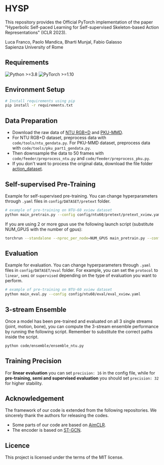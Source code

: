# HYSP

This repository provides the Official PyTorch implementation of the paper "Hyperbolic Self-paced Learning for Self-supervised Skeleton-based Action Representations" (ICLR 2023).

Luca Franco, Paolo Mandica, Bharti Munjal, Fabio Galasso  
Sapienza University of Rome


## Requirements

  ![Python >=3.8](https://img.shields.io/badge/Python->=3.8-yellow.svg)    ![PyTorch >=1.10](https://img.shields.io/badge/PyTorch->=1.10-blue.svg)


## Environment Setup

```bash
# Install requirements using pip
pip install -r requirements.txt
```


## Data Preparation

- Download the raw data of [NTU RGB+D](https://github.com/shahroudy/NTURGB-D) and [PKU-MMD](https://www.icst.pku.edu.cn/struct/Projects/PKUMMD.html).
- For NTU RGB+D dataset, preprocess data with `code/tools/ntu_gendata.py`. For PKU-MMD dataset, preprocess data with `code/tools/pku_part1_gendata.py`.
- Then downsample the data to 50 frames with `code/feeder/preprocess_ntu.py` and `code/feeder/preprocess_pku.py`.
- If you don't want to process the original data, download the file folder [action_dataset](https://drive.google.com/drive/folders/1VnD3CLcD7bT5fMGI3tDGPlcWZmBbXS0m?usp=sharing).


## Self-supervised Pre-Training

Example for self-supervised pre-training. You can change hyperparameters through `.yaml` files in `config/DATASET/pretext` folder.

```bash
# example of pre-training on NTU-60 xview dataset
python main_pretrain.py --config config/ntu60/pretext/pretext_xview.yaml
```

If you are using 2 or more gpus use the following launch script (substitute NUM_GPUS with the number of gpus):
```bash
torchrun --standalone --nproc_per_node=NUM_GPUS main_pretrain.py --config config/ntu60/pretext_xview.yaml
```

## Evaluation

Example for evaluation. You can change hyperparameters through `.yaml` files in `config/DATASET/eval` folder. For example, you can set the `protocol` to `linear`, `semi` or `supervised` depending on the type of evaluation you want to perform.

```bash
# example of pre-training on NTU-60 xview dataset
python main_eval.py --config config/ntu60/eval/eval_xview.yaml
```

## 3-stream Ensemble

Once a model has been pre-trained and evaluated on all 3 single streams (joint, motion, bone), you can compute the 3-stream ensemble performance by running the following script. Remember to substitute the correct paths inside the script.

```bash
python code/ensemble/ensemble_ntu.py
```

## Training Precision

For **linear evaluation** you can set `precision: 16` in the config file, while for **pre-training, semi and supervised evaluation** you should set `precision: 32` for higher stability.

## Acknowledgement

The framework of our code is extended from the following repositories. We sincerely thank the authors for releasing the codes.
- Some parts of our code are based on [AimCLR](https://github.com/levigty/aimclr).
- The encoder is based on [ST-GCN](https://github.com/yysijie/st-gcn/blob/master/OLD_README.md).

## Licence

This project is licensed under the terms of the MIT license.
